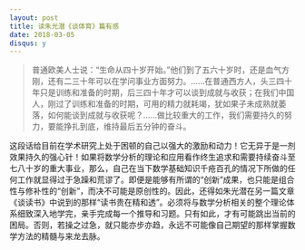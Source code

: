 ```yaml
---
layout: post
title: 读朱光潜《谈体育》篇有感
date: 2018-03-05
disqus: y
---
```


> 普通欧美人士说：“生命从四十岁开始。”他们到了五六十岁时，还是血气方刚，还有二三十年可以在学问事业方面努力。……在普通西方人，头三四十年只是训练和准备的时期，后三四十年才可以谈到成就与收获；在我们中国人，刚过了训练和准备的时期，可用的精力就耗竭，犹如果子未成熟就萎落，如何能谈到成就与收获呢？……做比较重大的工作，我们需要持久的努力，要能挣扎到底，维持最后五分钟的奋斗。

这段话给目前在学术研究上处于困顿的自己以强大的激励和动力！它无异于是一剂效果持久的强心针！如果将数学分析的理论和应用看作终生追求和需要持续奋斗至七八十岁的重大事业，那么，自己在当下数学基础知识千疮百孔的情况下所做的任何工作就显得过于急躁和荒谬了。即便是能够有所谓的“创新”成果，也只能是组合性与修补性的“创新”，而决不可能是原创性的。因此，还得如朱光潜在另一篇文章《谈读书》中说到的那样“读书贵在精和透”。必须将与数学分析相关的整个理论体系细致深入地学完，亲手完成每一个推导和习题。只有如此，才有可能跳出当前的困局。否则，若操之过急，就只能亦步亦趋，永远不可能像自己期望的那样掌握数学方法的精髓与来龙去脉。

